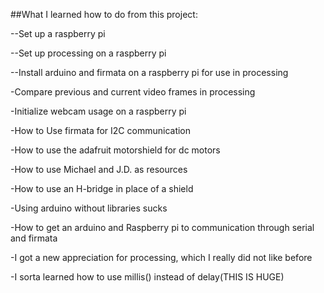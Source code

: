 ##What I learned how to do from this project:

--Set up a raspberry pi

--Set up processing on a raspberry pi

--Install arduino and firmata on a raspberry pi for use in processing

-Compare previous and current video frames in processing

-Initialize webcam usage on a raspberry pi

-How to Use firmata for I2C communication

-How to use the adafruit motorshield for dc motors

-How to use Michael and J.D. as resources

-How to use an H-bridge in place of a shield

-Using arduino without libraries sucks

-How to get an arduino and Raspberry pi to communication through serial and firmata

-I got a new appreciation for processing, which I really did not like before

-I sorta learned how to use millis() instead of delay(THIS IS HUGE)




